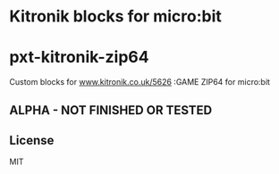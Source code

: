 # Kitronik blocks for micro:bit
# pxt-kitronik-zip64

Custom blocks for www.kitronik.co.uk/5626 :GAME ZIP64 for micro:bit

## ALPHA - NOT FINISHED OR TESTED

## License

MIT
